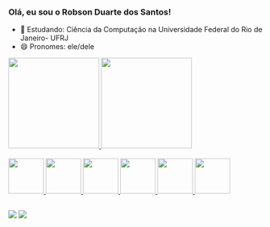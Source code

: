 ### Olá, eu sou  o Robson Duarte dos Santos!

- 🌱 Estudando: Ciência da Computação na Universidade Federal do Rio de Janeiro- UFRJ
- 😄 Pronomes: ele/dele


<div>
    <a href="https://github.com//RobsDuarte"/>
    <img height=180em src="https://github-readme-stats.vercel.app/api?username=RobsDuarte&show_icons=true&count_private=true&theme=midnight-purple&include_all_commits=true"/>
      <img height=180em src="https://github-readme-stats.vercel.app/api/top-langs?username=RobsDuarte&show_icons=true&langs_count=8&theme=midnight-purple&layout=compact"/>
<div/>
  
<diV><br> 
   <img height="70" width="70" src="https://cdn.jsdelivr.net/gh/devicons/devicon/icons/php/php-original.svg" />  
   <img height="70" width="70" src="https://cdn.jsdelivr.net/gh/devicons/devicon/icons/javascript/javascript-original.svg" />          
   <img height="70" width="70" src="https://cdn.jsdelivr.net/gh/devicons/devicon/icons/sass/sass-original.svg" />
   <img height="70" width="70" src="https://cdn.jsdelivr.net/gh/devicons/devicon/icons/css3/css3-original.svg" />
   <img height="70" width="70" src="https://cdn.jsdelivr.net/gh/devicons/devicon/icons/html5/html5-original.svg" />
   <img height="70" width="70" src="https://cdn.jsdelivr.net/gh/devicons/devicon/icons/java/java-original.svg" />                    
</div>
  
  ##
  
  <div>
    <a href="https://www.linkedin.com/in/robsduarte/" target="_blank"><img src="https://img.shields.io/badge/LinkedIn-0077B5?style=for-the-badge&logo=linkedin&logoColor=white"></a>
    <a href="mailto:robsduar@gmail.com" target="_blank"><img src="https://img.shields.io/badge/Gmail-D14836?style=for-the-badge&logo=gmail&logoColor=white"></a>
  </div>
  
  
